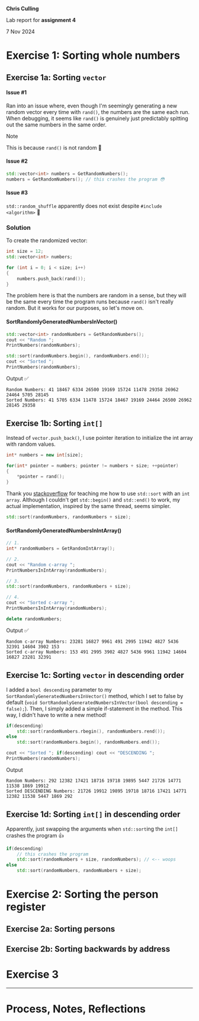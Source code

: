 **Chris Culling**

Lab report for **assignment 4**

7 Nov 2024

# Exercise 1: Sorting whole numbers

## Exercise 1a: Sorting `vector`

#### Issue #1
Ran into an issue where, even though I'm seemingly generating a new random vector every time with `rand()`, the numbers are the same each run. When debugging, it seems like `rand()` is genuinely just predictably spitting out the same numbers in the same order.

> [!NOTE]
> This is because `rand()` is not random 🙂

#### Issue #2
```cpp
std::vector<int> numbers = GetRandomNumbers();
numbers = GetRandomNumbers(); // this crashes the program 😳
```

#### Issue #3

`std::random_shuffle` apparently does not exist despite `#include <algorithm>` 🤷

### Solution

To create the randomized vector:
```cpp
int size = 12;
std::vector<int> numbers;

for (int i = 0; i < size; i++)
{
    numbers.push_back(rand());
}
```

The problem here is that the numbers are random in a sense, but they will be the same every time the program runs because `rand()` isn't really random. But it works for our purposes, so let's move on.

#### SortRandomlyGeneratedNumbersInVector()
```cpp
std::vector<int> randomNumbers = GetRandomNumbers();
cout << "Random ";
PrintNumbers(randomNumbers);

std::sort(randomNumbers.begin(), randomNumbers.end());
cout << "Sorted ";
PrintNumbers(randomNumbers);
```
Output ✅
```
Random Numbers: 41 18467 6334 26500 19169 15724 11478 29358 26962 24464 5705 28145
Sorted Numbers: 41 5705 6334 11478 15724 18467 19169 24464 26500 26962 28145 29358
```

## Exercise 1b: Sorting `int[]`

Instead of `vector.push_back()`, I use pointer iteration to initialize the int array with random values.

```cpp
int* numbers = new int[size];

for(int* pointer = numbers; pointer != numbers + size; ++pointer)
{
    *pointer = rand();
}
```

Thank you [stackoverflow](https://stackoverflow.com/questions/5897319/how-to-use-stdsort-to-sort-an-array-in-c) for teaching me how to use `std::sort` with an `int array`. Although I couldn't get `std::begin()` and `std::end()` to work, my actual implementation, inspired by the same thread, seems simpler.

```cpp
std::sort(randomNumbers, randomNumbers + size);
```

#### SortRandomlyGeneratedNumbersInIntArray()

```cpp
// 1.
int* randomNumbers = GetRandomIntArray();

// 2.
cout << "Random c-array ";
PrintNumbersInIntArray(randomNumbers);

// 3.
std::sort(randomNumbers, randomNumbers + size);

// 4.
cout << "Sorted c-array ";
PrintNumbersInIntArray(randomNumbers);

delete randomNumbers;
```
Output ✅
```
Random c-array Numbers: 23281 16827 9961 491 2995 11942 4827 5436 32391 14604 3902 153 
Sorted c-array Numbers: 153 491 2995 3902 4827 5436 9961 11942 14604 16827 23281 32391
```

## Exercise 1c: Sorting `vector` in descending order

I added a `bool descending` parameter to my `SortRandomlyGeneratedNumbersInVector()` method, which I set to false by default (`void SortRandomlyGeneratedNumbersInVector(bool descending = false);`). Then, I simply added a simple if-statement in the method. This way, I didn't have to write a new method!

```cpp
if(descending)
    std::sort(randomNumbers.rbegin(), randomNumbers.rend());
else
    std::sort(randomNumbers.begin(), randomNumbers.end());

cout << "Sorted "; if(descending) cout << "DESCENDING ";
PrintNumbers(randomNumbers);
```
Output
```
Random Numbers: 292 12382 17421 18716 19718 19895 5447 21726 14771 11538 1869 19912 
Sorted DESCENDING Numbers: 21726 19912 19895 19718 18716 17421 14771 12382 11538 5447 1869 292
```

## Exercise 1d: Sorting `int[]` in descending order

Apparently, just swapping the arguments when `std::sort`ing the `int[]` crashes the program 👍

```cpp
if(descending)
    // this crashes the program
    std::sort(randomNumbers + size, randomNumbers); // <-- woops
else
    std::sort(randomNumbers, randomNumbers + size);
```

# Exercise 2: Sorting the person register

## Exercise 2a: Sorting persons

## Exercise 2b: Sorting backwards by address

# Exercise 3

---

# Process, Notes, Reflections

